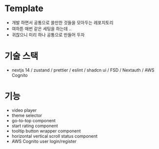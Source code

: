 # Template

-   개발 하면서 공통으로 쓸만한 것들을 모아두는 레포지토리
-   여하튼 매번 같은 세팅을 하는데 ..
-   귀찮으니 미리 하나 공통으로 만들어 두자

# 기술 스택
- nextjs 14 / zustand / prettier / eslint / shadcn ui / FSD / Nextauth / AWS Cognito

# 기능

-   video player
-   theme selector
-   go-to-top component
-   start rating component
-   tooltip button wrapper component
-   horizontal vertical scroll status component
-   AWS Cognito user login/register
